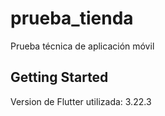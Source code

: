 # prueba_tienda

Prueba técnica de aplicación móvil

## Getting Started

Version de Flutter utilizada: 3.22.3 
